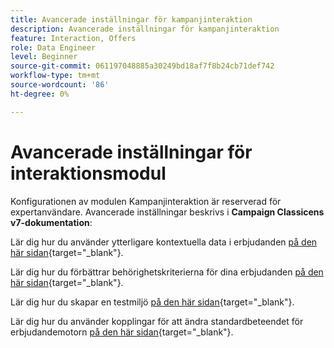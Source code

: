 ```yaml
---
title: Avancerade inställningar för kampanjinteraktion
description: Avancerade inställningar för kampanjinteraktion
feature: Interaction, Offers
role: Data Engineer
level: Beginner
source-git-commit: 061197048885a30249bd18af7f8b24cb71def742
workflow-type: tm+mt
source-wordcount: '86'
ht-degree: 0%

---
```


# Avancerade inställningar för interaktionsmodul

Konfigurationen av modulen Kampanjinteraktion är reserverad för expertanvändare. Avancerade inställningar beskrivs i **Campaign Classicens v7-dokumentation**:

Lär dig hur du använder ytterligare kontextuella data i erbjudanden [på den här sidan](https://experienceleague.adobe.com/docs/campaign-classic/using/managing-offers/advanced-parameters/additional-data.html?lang=sv-SE){target="_blank"}.

Lär dig hur du förbättrar behörighetskriterierna för dina erbjudanden [på den här sidan](https://experienceleague.adobe.com/docs/campaign-classic/using/managing-offers/advanced-parameters/extension-example.html?lang=sv-SE){target="_blank"}.

Lär dig hur du skapar en testmiljö [på den här sidan](https://experienceleague.adobe.com/docs/campaign-classic/using/managing-offers/advanced-parameters/creating-a-test-environment.html?lang=sv-SE){target="_blank"}.

Lär dig hur du använder kopplingar för att ändra standardbeteendet för erbjudandemotorn [på den här sidan](https://experienceleague.adobe.com/docs/campaign-classic/using/managing-offers/advanced-parameters/hooks.html?lang=sv-SE){target="_blank"}.

